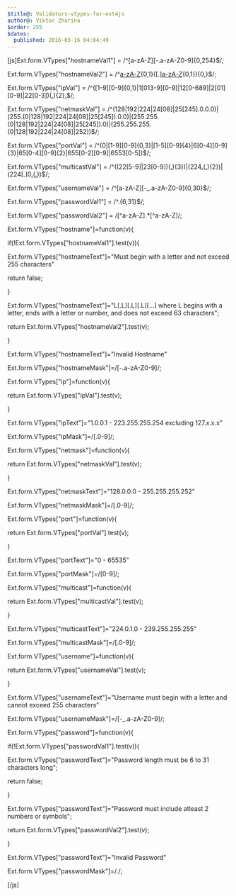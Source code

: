 ```yaml
---
$title@: Validators-vtypes-for-ext4js
author@: Viktor Zharina
$order: 255
$dates:
  published: 2016-03-16 04:04:49
---
```

[js]Ext.form.VTypes[&quot;hostnameVal1&quot;] = /^[a-zA-Z][-.a-zA-Z0-9]{0,254}$/;

Ext.form.VTypes[&quot;hostnameVal2&quot;] = /^[a-zA-Z]([-a-zA-Z0-9]{0,61}[a-zA-Z0-9]){0,1}([.][a-zA-Z]([-a-zA-Z0-9]{0,61}[a-zA-Z0-9]){0,1}){0,}$/;

Ext.form.VTypes[&quot;ipVal&quot;] = /^([1-9][0-9]{0,1}|1[013-9][0-9]|12[0-689]|2[01][0-9]|22[0-3])([.]([1-9]{0,1}[0-9]|1[0-9]{2}|2[0-4][0-9]|25[0-5])){2}[.]([1-9][0-9]{0,1}|1[0-9]{2}|2[0-4][0-9]|25[0-4])$/;

Ext.form.VTypes[&quot;netmaskVal&quot;] = /^(128|192|224|24[08]|25[245].0.0.0)|(255.(0|128|192|224|24[08]|25[245]).0.0)|(255.255.(0|128|192|224|24[08]|25[245]).0)|(255.255.255.(0|128|192|224|24[08]|252))$/;

Ext.form.VTypes[&quot;portVal&quot;] = /^(0|[1-9][0-9]{0,3}|[1-5][0-9]{4}|6[0-4][0-9]{3}|65[0-4][0-9]{2}|655[0-2][0-9]|6553[0-5])$/;

Ext.form.VTypes[&quot;multicastVal&quot;] = /^((22[5-9]|23[0-9])([.](0|[1-9][0-9]{0,1}|1[0-9]{2}|2[0-4][0-9]|25[0-5])){3})|(224[.]([1-9][0-9]{0,1}|1[0-9]{2}|2[0-4][0-9]|25[0-5])([.](0|[1-9][0-9]{0,1}|1[0-9]{2}|2[0-4][0-9]|25[0-5])){2})|(224[.]0[.]([1-9][0-9]{0,1}|1[0-9]{2}|2[0-4][0-9]|25[0-5])([.](0|[1-9][0-9]{0,1}|1[0-9]{2}|2[0-4][0-9]|25[0-5])))$/;

Ext.form.VTypes[&quot;usernameVal&quot;] = /^[a-zA-Z][-_.a-zA-Z0-9]{0,30}$/;

Ext.form.VTypes[&quot;passwordVal1&quot;] = /^.{6,31}$/;

Ext.form.VTypes[&quot;passwordVal2&quot;] = /[^a-zA-Z].*[^a-zA-Z]/;

Ext.form.VTypes[&quot;hostname&quot;]=function(v){

 if(!Ext.form.VTypes[&quot;hostnameVal1&quot;].test(v)){

  Ext.form.VTypes[&quot;hostnameText&quot;]=&quot;Must begin with a letter and not exceed 255 characters&quot;

  return false;

 }

 Ext.form.VTypes[&quot;hostnameText&quot;]=&quot;L[.L][.L][.L][...] where L begins with a letter, ends with a letter or number, and does not exceed 63 characters&quot;;

 return Ext.form.VTypes[&quot;hostnameVal2&quot;].test(v);

}

Ext.form.VTypes[&quot;hostnameText&quot;]=&quot;Invalid Hostname&quot;

Ext.form.VTypes[&quot;hostnameMask&quot;]=/[-.a-zA-Z0-9]/;

Ext.form.VTypes[&quot;ip&quot;]=function(v){

 return Ext.form.VTypes[&quot;ipVal&quot;].test(v);

}

Ext.form.VTypes[&quot;ipText&quot;]=&quot;1.0.0.1 - 223.255.255.254 excluding 127.x.x.x&quot;

Ext.form.VTypes[&quot;ipMask&quot;]=/[.0-9]/;

Ext.form.VTypes[&quot;netmask&quot;]=function(v){

 return Ext.form.VTypes[&quot;netmaskVal&quot;].test(v);

}

Ext.form.VTypes[&quot;netmaskText&quot;]=&quot;128.0.0.0 - 255.255.255.252&quot;

Ext.form.VTypes[&quot;netmaskMask&quot;]=/[.0-9]/;

Ext.form.VTypes[&quot;port&quot;]=function(v){

 return Ext.form.VTypes[&quot;portVal&quot;].test(v);

}

Ext.form.VTypes[&quot;portText&quot;]=&quot;0 - 65535&quot;

Ext.form.VTypes[&quot;portMask&quot;]=/[0-9]/;

Ext.form.VTypes[&quot;multicast&quot;]=function(v){

 return Ext.form.VTypes[&quot;multicastVal&quot;].test(v);

}

Ext.form.VTypes[&quot;multicastText&quot;]=&quot;224.0.1.0 - 239.255.255.255&quot;

Ext.form.VTypes[&quot;multicastMask&quot;]=/[.0-9]/;

Ext.form.VTypes[&quot;username&quot;]=function(v){

 return Ext.form.VTypes[&quot;usernameVal&quot;].test(v);

}

Ext.form.VTypes[&quot;usernameText&quot;]=&quot;Username must begin with a letter and cannot exceed 255 characters&quot;

Ext.form.VTypes[&quot;usernameMask&quot;]=/[-_.a-zA-Z0-9]/;

Ext.form.VTypes[&quot;password&quot;]=function(v){

 if(!Ext.form.VTypes[&quot;passwordVal1&quot;].test(v)){

  Ext.form.VTypes[&quot;passwordText&quot;]=&quot;Password length must be 6 to 31 characters long&quot;;

  return false;

 }

 Ext.form.VTypes[&quot;passwordText&quot;]=&quot;Password must include atleast 2 numbers or symbols&quot;;

 return Ext.form.VTypes[&quot;passwordVal2&quot;].test(v);

}

Ext.form.VTypes[&quot;passwordText&quot;]=&quot;Invalid Password&quot;

Ext.form.VTypes[&quot;passwordMask&quot;]=/./;

[/js]